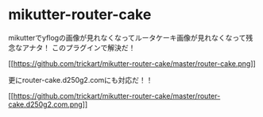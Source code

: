 # mikutter-router-cake

mikutterでyflogの画像が見れなくなってルータケーキ画像が見れなくなって残念なアナタ！
このプラグインで解決だ！

[[https://github.com/trickart/mikutter-router-cake/master/router-cake.png]]

更にrouter-cake.d250g2.comにも対応だ！！

[[https://github.com/trickart/mikutter-router-cake/master/router-cake.d250g2.com.png]]